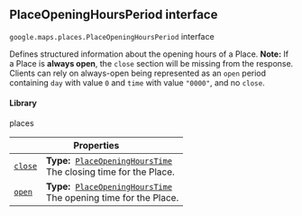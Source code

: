 
<h2 id="PlaceOpeningHoursPeriod">PlaceOpeningHoursPeriod interface</h2>
<p>
<code><span itemprop="path">google.maps.places</span>.<span itemprop="name">PlaceOpeningHoursPeriod</span></code>
interface
</p>
<p>Defines structured information about the opening hours of a Place. <strong>Note:</strong> If a Place is <strong>always open</strong>, the <code>close</code> section will be missing from the response. Clients can rely on always-open being represented as an <code>open</code> period containing <code>day</code> with value <code>0</code> and <code>time</code> with value <code>"0000"</code>, and no <code>close</code>.</p>
<h4>Library</h4>
<p>places</p>
<div class="devsite-table-wrapper"><table class="properties responsive" summary="interface PlaceOpeningHoursPeriod - Properties">
<thead>
<tr><th colspan="2">Properties</th>
</tr></thead>
<tbody>
<tr id="PlaceOpeningHoursPeriod.close">
<td itemprop="property"><code><a class="secret-link" href="#PlaceOpeningHoursPeriod.close"><span>close</span></a></code></td>
<td><div><strong>Type:</strong>&nbsp; <code><a href="PlaceOpeningHoursTime.md">PlaceOpeningHoursTime</a></code></div>
<div class="desc">The closing time for the Place.</div></td>
</tr>
<tr id="PlaceOpeningHoursPeriod.open">
<td itemprop="property"><code><a class="secret-link" href="#PlaceOpeningHoursPeriod.open"><span>open</span></a></code></td>
<td><div><strong>Type:</strong>&nbsp; <code><a href="PlaceOpeningHoursTime.md">PlaceOpeningHoursTime</a></code></div>
<div class="desc">The opening time for the Place.</div></td>
</tr>
</tbody>
</table></div>

